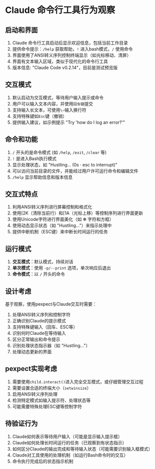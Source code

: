 # Claude 命令行工具行为观察

## 启动和界面

1. Claude 命令行工具启动后显示欢迎信息，包括当前工作目录
2. 提供命令提示：`/help` 获取帮助，`!` 进入bash模式，`/` 使用命令
3. 界面使用了ANSI转义序列控制终端显示（如光标移动、清屏）
4. 界面有文本输入区域，类似于现代化的命令行工具
5. 版本信息: "Claude Code v0.2.14"，目前是测试预览版

## 交互模式

1. 默认启动为交互模式，等待用户输入提示或命令
2. 用户可以输入文本内容，并使用`回车键`提交
3. 支持输入长文本，可使用`\⏎`输入换行符
4. 支持特殊键如`Esc`键（撤销）
5. 提供输入建议，如示例提示 "Try 'how do I log an error?'"

## 命令和功能

1. `/` 开头的是命令模式 (如 `/help`, `/exit`, `/clear` 等)
2. `!` 是进入Bash执行模式
3. 显示处理状态，如 "Hustling... (0s · esc to interrupt)"
4. 可以访问当前目录的文件，并能经过用户许可运行命令和编辑文件
5. `/help` 显示帮助信息和版本信息

## 交互式特点

1. 利用ANSI转义序列进行屏幕控制和格式化
2. 使用[2K（清除当前行）和[1A（光标上移）等控制序列进行界面更新
3. 使用Unicode字符进行界面美化（如 ✻ 字符和方框）
4. 使用动态显示状态（如 "Hustling..."）来指示处理中
5. 提供中断机制（ESC键）来中断长时间运行的任务

## 运行模式

1. **交互模式**：默认模式，持续对话
2. **单次模式**：使用 `-p/--print` 选项，单次响应后退出
3. **命令模式**：以 `/` 开头的命令

## 设计考虑

基于观察，使用pexpect与Claude交互时需要：

1. 处理ANSI转义序列和控制字符
2. 正确识别Claude的提示模式
3. 支持特殊键输入（回车、ESC等）
4. 识别何时Claude在等待输入
5. 区分正常输出和命令提示
6. 识别处理状态指示器（如 "Hustling..."）
7. 处理动态更新的界面

## pexpect实现考虑

1. 需要使用`child.interact()`进入完全交互模式，或仔细管理交互过程
2. 需要设置合适的终端大小（`setwinsize`）
3. 启用ANSI转义序列处理
4. 检测特定模式如输入提示符、处理状态等
5. 可能需要特殊处理ESC键等控制字符

## 待验证行为

1. Claude如何表示等待用户输入（可能是显示输入提示框）
2. Claude如何处理长时间运行的任务（已观察到有状态指示）
3. 如何区分Claude的输出完成和等待输入状态（可能需要识别输入框模式）
4. Claude对工具使用的处理机制（如运行Bash命令时的交互）
5. 命令执行完成后的状态指示机制
